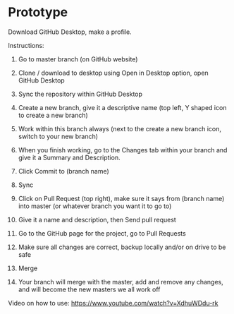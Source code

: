 # Prototype

Download GitHub Desktop, make a profile.

Instructions:

1. Go to master branch (on GitHub website)

2. Clone / download to desktop using Open in Desktop option, open GitHub Desktop

3. Sync the repository within GitHub Desktop

4. Create a new branch, give it a descriptive name (top left, Y shaped icon to create a new branch)

5. Work within this branch always (next to the create a new branch icon, switch to your new branch)

6. When you finish working, go to the Changes tab within your branch and give it a Summary and Description.

7. Click Commit to (branch name)

8. Sync

9. Click on Pull Request (top right), make sure it says from (branch name) into master (or whatever branch you want it to go to)

10. Give it a name and description, then  Send pull request

11. Go to the GitHub page for the project, go to Pull Requests

12. Make sure all changes are correct, backup locally and/or on drive to be safe

13. Merge

14. Your branch will merge with the master, add and remove any changes, and will become the new masters we all work off


Video on how to use: https://www.youtube.com/watch?v=XdhuWDdu-rk
